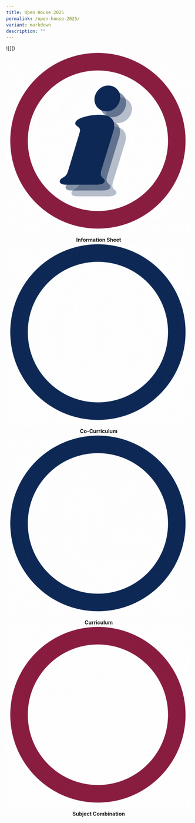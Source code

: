 ```yaml
---
title: Open House 2025
permalink: /open-house-2025/
variant: markdown
description: ""
---
```

<div class="row">
![]()
<div class="column">	
<a href="https://www.jpjc.moe.edu.sg/mathematics-and-sciences/biology/"><img src="/images/Open%20House%202025/Info.gif"></a>
<center><strong>Information Sheet</strong></center>
</div>

<div class="column">	
<a href="https://www.jpjc.moe.edu.sg/humanities-and-the-arts/economics/"><img src="/images/Open%20House%202025/cocurriculum.gif"></a>
<center><strong>Co-Curriculum</strong></center>
</div>	</div>

<div class="row">
<div class="column">	
<a href="https://sites.google.com/view/jpcomputingexperience/"><img src="/images/Open%20House%202025/curriculum.gif"></a>
<center><strong>Curriculum</strong></center>
</div>

<div class="column">	
<a href="https://www.jpjc.moe.edu.sg/mathematics-and-sciences/chemistry/"><img src="/images/Open%20House%202025/subject.gif"></a>
<center><strong>Subject Combination</strong></center>
</div></div>	